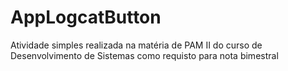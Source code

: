 # AppLogcatButton
Atividade simples realizada na matéria de PAM II do curso de Desenvolvimento de Sistemas como requisto para nota bimestral

